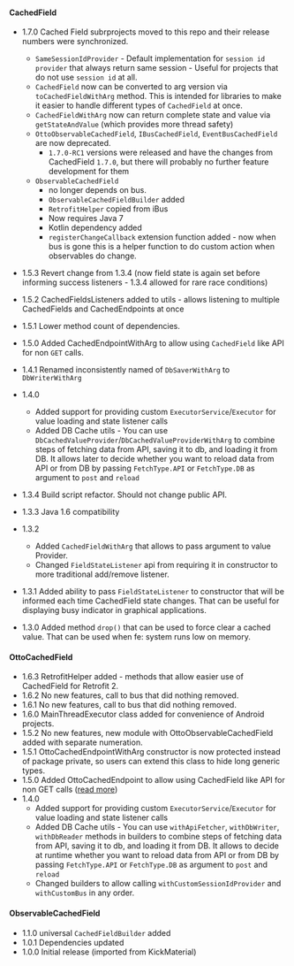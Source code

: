 #### CachedField ####
* 1.7.0 Cached Field subrprojects moved to this repo and their release numbers were synchronized.
  * `SameSessionIdProvider` - Default implementation for `session id provider` that always return same session - Useful 
  for projects that do not use `session id` at all.
  * `CachedField` now can be converted to arg version via `toCachedFieldWithArg` method. This is intended
  for libraries to make it easier to handle different types of `CachedField` at once.
  * `CachedFieldWithArg` now can return complete state and value via `getStateAndValue` (which provides more thread safety)
  * `OttoObservableCachedField`, `IBusCachedField`, `EventBusCachedField` are now deprecated. 
     * `1.7.0-RC1` versions were released and have the changes from CachedField `1.7.0`, but there will probably no further feature development for them 
  * `ObservableCachedField` 
       * no longer depends on bus. 
       * `ObservableCachedFieldBuilder` added
       * `RetrofitHelper` copied from iBus
       * Now requires Java 7 
       * Kotlin dependency added
       * `registerChangeCallback` extension function added - now when bus is gone this is a helper
        function to do custom action when observables do change.
  
* 1.5.3 Revert change from 1.3.4 (now field state is again set before informing success listeners - 1.3.4 allowed for rare race conditions)
* 1.5.2 CachedFieldsListeners added to utils - allows listening to multiple CachedFields and CachedEndpoints at once
* 1.5.1 Lower method count of dependencies.
* 1.5.0 Added CachedEndpointWithArg to allow using ```CachedField``` like API for non ```GET``` calls.
* 1.4.1 Renamed inconsistently named of ```DbSaverWithArg``` to ```DbWriterWithArg```
* 1.4.0 
  * Added support for providing custom ```ExecutorService```/```Executor``` for value loading and state listener calls
  * Added DB Cache utils - You can use ```DbCachedValueProvider```/```DbCachedValueProviderWithArg``` to combine
  steps of fetching data from API, saving it to db, and loading it from DB. It allows later to decide whether you
  want to reload data from API or from DB by passing ```FetchType.API``` or ```FetchType.DB``` as argument to ```post```
  and ```reload```
 
* 1.3.4 Build script refactor. Should not change public API.
* 1.3.3 Java 1.6 compatibility
* 1.3.2 
  * Added ```CachedFieldWithArg``` that allows to pass argument to value Provider. 
  * Changed ```FieldStateListener``` api from requiring it in constructor to more traditional add/remove listener.
* 1.3.1 Added ability to pass ```FieldStateListener``` to constructor that will be informed each time CachedField state changes. 
That can be useful for displaying busy indicator in graphical applications.
* 1.3.0 Added method ```drop()``` that can be used to force clear a cached value. That can be used when fe: system runs low on memory.

#### OttoCachedField ####
* 1.6.3 RetrofitHelper added  - methods that allow easier use of CachedField for Retrofit 2.
* 1.6.2 No new features, call to bus that did nothing removed.
* 1.6.1 No new features, call to bus that did nothing removed.
* 1.6.0 MainThreadExecutor class added for convenience of Android projects.
* 1.5.2 No new features, new module with OttoObservableCachedField added with separate numeration.
* 1.5.1 OttoCachedEndpointWithArg constructor is now protected instead of package private, so users can extend this class to hide long generic types.
* 1.5.0 Added OttoCachedEndpoint to allow using CachedField like API for non GET calls ([read more](https://github.com/byoutline/CachedField#cachedendpoint))
* 1.4.0 
  * Added support for providing custom ```ExecutorService```/```Executor``` for value loading and state listener calls
  * Added DB Cache utils - You can use ```withApiFetcher```, ```withDbWriter```, ```withDbReader``` methods in builders to combine
  steps of fetching data from API, saving it to db, and loading it from DB. It allows to decide at runtime whether you
  want to reload data from API or from DB by passing ```FetchType.API``` or ```FetchType.DB``` as argument to ```post```
  and ```reload```
  * Changed builders to allow calling ```withCustomSessionIdProvider``` and ```withCustomBus``` in any order.
  
#### ObservableCachedField ####
* 1.1.0 universal `CachedFieldBuilder` added
* 1.0.1 Dependencies updated
* 1.0.0 Initial release (imported from KickMaterial)